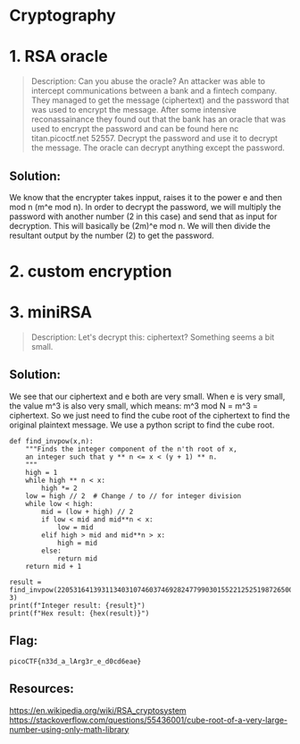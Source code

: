# Cryptography

# 1. RSA oracle
> Description: Can you abuse the oracle?
An attacker was able to intercept communications between a bank and a fintech company. They managed to get the message (ciphertext) and the password that was used to encrypt the message.
After some intensive reconassainance they found out that the bank has an oracle that was used to encrypt the password and can be found here nc titan.picoctf.net 52557. Decrypt the password and use it to decrypt the message. The oracle can decrypt anything except the password.
## Solution:
We know that the encrypter takes inpput, raises it to the power e and then mod n (m^e mod n). In order to decrypt the password, we will multiply the password with another number (2 in this case) and send that as input for decryption. This will basically be (2m)^e mod n. We will then divide the resultant output by the number (2) to get the password. 

# 2. custom encryption


# 3. miniRSA
>Description: Let's decrypt this: ciphertext? Something seems a bit small.
## Solution:
We see that our ciphertext and e both are very small. When e is very small, the value m^3 is also very small, which means: m^3 mod N = m^3 = ciphertext.
So we just need to find the cube root of the ciphertext to find the original plaintext message. We use a python script to find the cube root.
```
def find_invpow(x,n):
    """Finds the integer component of the n'th root of x,
    an integer such that y ** n <= x < (y + 1) ** n.
    """
    high = 1
    while high ** n < x:
        high *= 2
    low = high // 2  # Change / to // for integer division
    while low < high:
        mid = (low + high) // 2
        if low < mid and mid**n < x:
            low = mid
        elif high > mid and mid**n > x:
            high = mid
        else:
            return mid
    return mid + 1

result = find_invpow(2205316413931134031074603746928247799030155221252519872650080519263755075355825243327515211479747536697517688468095325517209911688684309894900992899707504087647575997847717180766377832435022794675332132906451858990782325436498952049751141, 3)
print(f"Integer result: {result}")
print(f"Hex result: {hex(result)}")
```
## Flag:
```
picoCTF{n33d_a_lArg3r_e_d0cd6eae}
```
## Resources:
https://en.wikipedia.org/wiki/RSA_cryptosystem
https://stackoverflow.com/questions/55436001/cube-root-of-a-very-large-number-using-only-math-library

